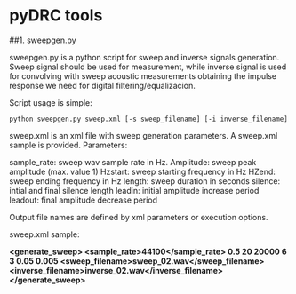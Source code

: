  # pyDRC tools
 
 ##1. sweepgen.py
 
 sweepgen.py is a python script for sweep and inverse signals generation. Sweep signal should be used for measurement, while inverse signal is used for convolving with sweep acoustic measurements obtaining the impulse response we need for digital filtering/equalizacion.
 
 Script usage is simple:
 
 `python sweepgen.py sweep.xml [-s sweep_filename] [-i inverse_filename]`

sweep.xml is an xml file with sweep generation parameters. A sweep.xml sample is provided. Parameters:

sample_rate: sweep wav sample rate in Hz.
Amplitude: sweep peak amplitude (max. value 1)
Hzstart: sweep starting frequency in Hz
HZend: sweep ending frequency in Hz
length: sweep duration in seconds
silence: intial and final silence length
leadin: initial amplitude increase period
leadout: final amplitude decrease period 

Output file names are defined by xml parameters or execution options.

sweep.xml sample:

**<?xml version="1.0"?>
<generate_sweep>
  <params>
    <sample_rate>44100</sample_rate>
    <amplitude>0.5</amplitude>
    <Hzstart>20</Hzstart>
    <Hzend>20000</Hzend>
    <length>6</length>
    <silence>3</silence>
    <leadin>0.05</leadin>
    <leadout>0.005</leadout>
  </params>
  <sweep_filename>sweep_02.wav</sweep_filename>
  <inverse_filename>inverse_02.wav</inverse_filename>
</generate_sweep>**
